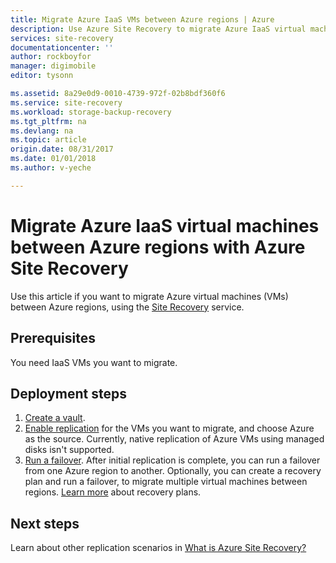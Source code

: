 ```yaml
---
title: Migrate Azure IaaS VMs between Azure regions | Azure
description: Use Azure Site Recovery to migrate Azure IaaS virtual machines from one Azure region to another.
services: site-recovery
documentationcenter: ''
author: rockboyfor
manager: digimobile
editor: tysonn

ms.assetid: 8a29e0d9-0010-4739-972f-02b8bdf360f6
ms.service: site-recovery
ms.workload: storage-backup-recovery
ms.tgt_pltfrm: na
ms.devlang: na
ms.topic: article
origin.date: 08/31/2017
ms.date: 01/01/2018
ms.author: v-yeche

---
```

# Migrate Azure IaaS virtual machines between Azure regions with Azure Site Recovery

Use this article if you want to migrate Azure virtual machines (VMs) between Azure regions, using the [Site Recovery](../site-recovery-overview.md) service.

## Prerequisites

You need IaaS VMs you want to migrate.

## Deployment steps

1. [Create a vault](azure-to-azure-tutorial-enable-replication.md#create-a-vault).
2. [Enable replication](azure-to-azure-tutorial-enable-replication.md#enable-replication) for the VMs you want to migrate, and choose Azure as the source. Currently, native replication of Azure VMs using managed disks isn't supported.
3. [Run a failover](../site-recovery-failover.md). After initial replication is complete, you can run a failover from one Azure region to another. Optionally, you can create a recovery plan and run a failover, to migrate multiple virtual machines between regions. [Learn more](../site-recovery-create-recovery-plans.md) about recovery plans.

## Next steps
Learn about other replication scenarios in [What is Azure Site Recovery?](../site-recovery-overview.md)
<!--Update_Description: new articles on site recovery migrate azure to azure -->